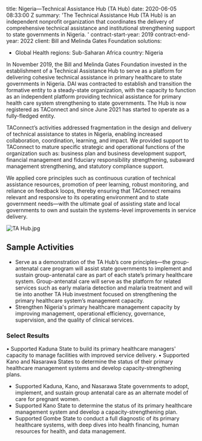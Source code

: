 
title: Nigeria—Technical Assistance Hub (TA Hub)
date: 2020-06-05 08:33:00 Z
summary: 'The Technical Assistance Hub (TA Hub) is an independent nonprofit organization
  that coordinates the delivery of comprehensive technical assistance and institutional
  strengthening support to state governments in Nigeria. '
contract-start-year: 2019
contract-end-year: 2022
client: Bill and Melinda Gates Foundation
solutions:
- Global Health
regions: Sub-Saharan Africa
country: Nigeria


In November 2019, the Bill and Melinda Gates Foundation invested in the establishment of a Technical Assistance Hub to serve as a platform for delivering cohesive technical assistance in primary healthcare to state governments in Nigeria. DAI was contracted to establish and transition the formative entity to a steady-state organization, with the capacity to function as an independent platform providing technical assistance for primary health care system strengthening to state governments. The Hub is now registered as TAConnect and since June 2021 has started to operate as a fully-fledged entity.

TAConnect’s activities addressed fragmentation in the design and delivery of technical assistance to states in Nigeria, enabling increased collaboration, coordination, learning, and impact. We provided support to TAConnect to mature specific strategic and operational functions of the organization such as: business plan and business development support, financial management and fiduciary responsibility strengthening, subaward management strengthening, and statutory compliance support.

We applied core principles such as continuous curation of technical assistance resources, promotion of peer learning, robust monitoring, and reliance on feedback loops, thereby ensuring that TAConnect remains relevant and responsive to its operating environment and to state government needs—with the ultimate goal of assisting state and local governments to own and sustain the systems-level improvements in service delivery.

![TA Hub.jpg](/uploads/TA%20Hub.jpg)

## Sample Activities

* Serve as a demonstration of the TA Hub’s core principles—the group-antenatal care program will assist state governments to implement and sustain group-antenatal care as part of each state’s primary healthcare system. Group-antenatal care will serve as the platform for related services such as early malaria detection and malaria treatment and will tie into another TA Hub investment focused on strengthening the primary healthcare system’s management capacity.
* Strengthen Nigeria's primary healthcare management capacity by improving management, operational efficiency, governance, supervision, and the quality of clinical services.

### Select Results

• Supported Kaduna State to build its primary healthcare managers' capacity to manage facilities with improved service delivery.
• Supported Kano and Nasarawa States to determine the status of their primary healthcare management systems and develop capacity-strengthening plans.
* Supported Kaduna, Kano, and Nasarawa State governments to adopt, implement, and sustain group antenatal care as an alternate model of care for pregnant women.
* Supported Kano State to determine the status of its primary healthcare management system and develop a capacity-strengthening plan.
* Supported Gombe State to conduct a full diagnostic of its primary healthcare systems, with deep dives into health financing, human resources for health, and data management.
